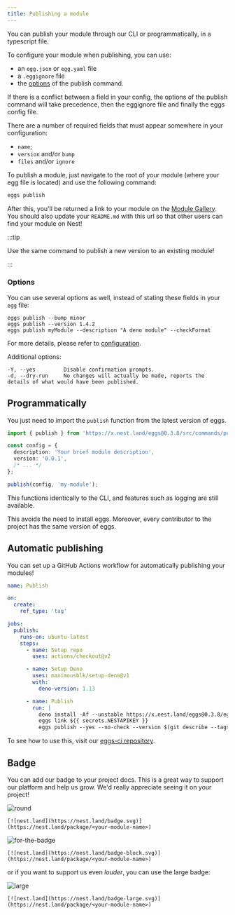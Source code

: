 ```yaml
---
title: Publishing a module
---
```


You can publish your module through our CLI or programmatically, in a typescript file.

To configure your module when publishing, you can use:

- an `egg.json` or `egg.yaml` file
- a `.eggignore` file
- the [options](#options) of the publish command.

If there is a conflict between a field in your config, the options of the publish command will take precedence, then the eggignore file and finally the eggs config file.

There are a number of required fields that must appear somewhere in your configuration:

- `name`;
- `version` and/or `bump`
- `files` and/or `ignore`

To publish a module, just navigate to the root of your module (where your egg file is located) and use the following command:

```sh
eggs publish
```

After this, you'll be returned a link to your module on the [Module Gallery](https://nest.land/gallery). You should also update your `README.md` with this url so that other users can find your module on Nest!

:::tip

Use the same command to publish a new version to an existing module!

:::

### Options

You can use several options as well, instead of stating these fields in your `egg` file:

```shell script
eggs publish --bump minor
eggs publish --version 1.4.2
eggs publish myModule --description "A deno module" --checkFormat
```

For more details, please refer to [configuration](configuration.md#field-information).

Additional options:

```
-Y, --yes         Disable confirmation prompts.
-d, --dry-run     No changes will actually be made, reports the details of what would have been published.
```

## Programmatically

You just need to import the `publish` function from the latest version of eggs.

```ts
import { publish } from 'https://x.nest.land/eggs@0.3.8/src/commands/publish.ts';

const config = {
  description: 'Your brief module description',
  version: '0.0.1',
  /* ... */
};

publish(config, 'my-module');
```

This functions identically to the CLI, and features such as logging are still available.

This avoids the need to install eggs. Moreover, every contributor to the project has the same version of eggs.

## Automatic publishing

You can set up a GitHub Actions workflow for automatically publishing your modules!

```yml
name: Publish

on:
  create:
    ref_type: 'tag'

jobs:
  publish:
    runs-on: ubuntu-latest
    steps:
      - name: Setup repo
        uses: actions/checkout@v2

      - name: Setup Deno
        uses: maximousblk/setup-deno@v1
        with:
          deno-version: 1.13

      - name: Publish
        run: |
          deno install -Af --unstable https://x.nest.land/eggs@0.3.8/eggs.ts
          eggs link ${{ secrets.NESTAPIKEY }}
          eggs publish --yes --no-check --version $(git describe --tags $(git rev-list --tags --max-count=1))
```

To see how to use this, visit our [eggs-ci repository](https://github.com/nestdotland/eggs-ci).

## Badge

You can add our badge to your project docs. This is a great way to support our platform and help us grow. We'd really appreciate seeing it on your project!

![round](https://nest.land/badge.svg)

```
[![nest.land](https://nest.land/badge.svg)](https://nest.land/package/<your-module-name>)
```

![for-the-badge](https://nest.land/badge-block.svg)

```
[![nest.land](https://nest.land/badge-block.svg)](https://nest.land/package/<your-module-name>)
```

or if you want to support us even _louder_, you can use the large badge:

![large](https://nest.land/badge-large.svg)

```
[![nest.land](https://nest.land/badge-large.svg)](https://nest.land/package/<your-module-name>)
```

